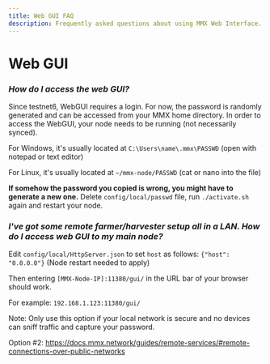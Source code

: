```yaml
---
title: Web GUI FAQ
description: Frequently asked questions about using MMX Web Interface.
---
```

# Web GUI

### _How do I access the web GUI?_
Since testnet6, WebGUI requires a login. For now, the password is randomly generated and can be accessed from your MMX home directory. In order to access the WebGUI, your node needs to be running (not necessarily synced).

For Windows, it's usually located at `C:\Users\name\.mmx\PASSWD` (open with notepad or text editor)

For Linux, it's usually located at `~/mmx-node/PASSWD` (cat or nano into the file)

**If somehow the password you copied is wrong, you might have to generate a new one.**
Delete `config/local/passwd` file, run `./activate.sh` again and restart your node.

### _I've got some remote farmer/harvester setup all in a LAN. How do I access web GUI to my main node?_
Edit `config/local/HttpServer.json` to set `host` as follows: `{"host": "0.0.0.0"}` (Node restart needed to apply)

Then entering `[MMX-Node-IP]:11380/gui/` in the URL bar of your browser should work.

For example: `192.168.1.123:11380/gui/`

Note: Only use this option if your local network is secure and no devices can sniff traffic and capture your password.

Option #2:
https://docs.mmx.network/guides/remote-services/#remote-connections-over-public-networks